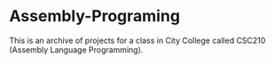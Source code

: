 # Assembly-Programing
This is an archive of projects for a class in City College called CSC210 (Assembly Language Programming).
